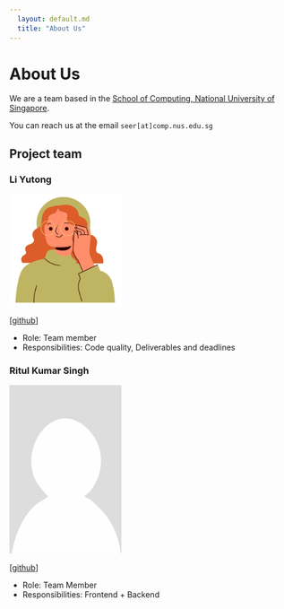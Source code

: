 ```yaml
---
  layout: default.md
  title: "About Us"
---
```


# About Us

We are a team based in the [School of Computing, National University of Singapore](http://www.comp.nus.edu.sg).

You can reach us at the email `seer[at]comp.nus.edu.sg`

## Project team

### Li Yutong

<img src="images/yu7ong.png" width="200px">

[[github](http://github.com/yu7ong)]

* Role: Team member 
* Responsibilities: Code quality, Deliverables and deadlines

### Ritul Kumar Singh

<img src="images/ritulkrsingh.png" width="200px">

[[github](http://github.com/ritulkrsingh)]

* Role: Team Member
* Responsibilities: Frontend + Backend

